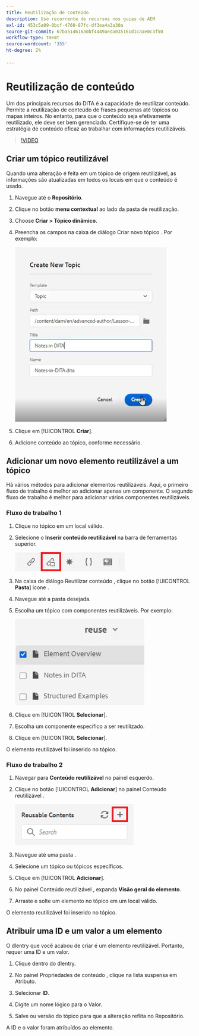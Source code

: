 ```yaml
---
title: Reutilização de conteúdo
description: Uso recorrente de recursos nos guias de AEM
exl-id: 453c5a09-0bcf-4760-87fc-df3ea4a3a30a
source-git-commit: 67ba514616a0bf4449aeda035161d1caae0c3f50
workflow-type: tm+mt
source-wordcount: '355'
ht-degree: 2%

---
```


# Reutilização de conteúdo

Um dos principais recursos do DITA é a capacidade de reutilizar conteúdo. Permite a reutilização de conteúdo de frases pequenas até tópicos ou mapas inteiros.  No entanto, para que o conteúdo seja efetivamente reutilizado, ele deve ser bem gerenciado. Certifique-se de ter uma estratégia de conteúdo eficaz ao trabalhar com informações reutilizáveis.

>[!VIDEO](https://video.tv.adobe.com/v/342757?quality=12&learn=on)

## Criar um tópico reutilizável

Quando uma alteração é feita em um tópico de origem reutilizável, as informações são atualizadas em todos os locais em que o conteúdo é usado.

1. Navegue até o **Repositório**.

1. Clique no botão **menu contextual** ao lado da pasta de reutilização.

1. Choose **Criar > Tópico dinâmico**.

1. Preencha os campos na caixa de diálogo Criar novo tópico . Por exemplo:

   ![Confirmação](images/lesson-8/new-topic-dialog.png)

1. Clique em [!UICONTROL **Criar**].

1. Adicione conteúdo ao tópico, conforme necessário.

## Adicionar um novo elemento reutilizável a um tópico

Há vários métodos para adicionar elementos reutilizáveis. Aqui, o primeiro fluxo de trabalho é melhor ao adicionar apenas um componente. O segundo fluxo de trabalho é melhor para adicionar vários componentes reutilizáveis.

### Fluxo de trabalho 1

1. Clique no tópico em um local válido.

1. Selecione o **Inserir conteúdo reutilizável** na barra de ferramentas superior.

   ![Confirmação](images/lesson-8/insert-reuse-icon.png)

1. Na caixa de diálogo Reutilizar conteúdo , clique no botão [!UICONTROL **Pasta**] ícone .

1. Navegue até a pasta desejada.

1. Escolha um tópico com componentes reutilizáveis.
Por exemplo:

   ![Confirmação](images/lesson-8/reusable-topic.png)

1. Clique em [!UICONTROL **Selecionar**].

1. Escolha um componente específico a ser reutilizado.

1. Clique em [!UICONTROL **Selecionar**].

O elemento reutilizável foi inserido no tópico.

### Fluxo de trabalho 2

1. Navegar para **Conteúdo reutilizável** no painel esquerdo.

1. Clique no botão [!UICONTROL **Adicionar**] no painel Conteúdo reutilizável .

   ![Confirmação](images/lesson-8/reuse-contents-icon.png)

1. Navegue até uma pasta .

1. Selecione um tópico ou tópicos específicos.

1. Clique em [!UICONTROL **Adicionar**].

1. No painel Conteúdo reutilizável , expanda **Visão geral do elemento**.

1. Arraste e solte um elemento no tópico em um local válido.

O elemento reutilizável foi inserido no tópico.

## Atribuir uma ID e um valor a um elemento

O dlentry que você acabou de criar é um elemento reutilizável. Portanto, requer uma ID e um valor.

1. Clique dentro do dlentry.

1. No painel Propriedades de conteúdo , clique na lista suspensa em Atributo.

1. Selecionar **ID**.

1. Digite um nome lógico para o Valor.

1. Salve ou versão do tópico para que a alteração reflita no Repositório.

A ID e o valor foram atribuídos ao elemento.
